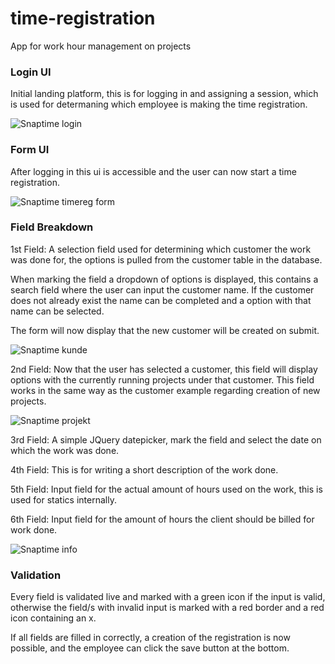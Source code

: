 # time-registration
App for work hour management on projects

### Login UI
Initial landing platform, this is for logging in and assigning a session,
which is used for determaning which employee is making the time registration.

![Snaptime login](https://user-images.githubusercontent.com/28634497/59848793-57c53500-9366-11e9-8ced-3a85a3831c93.png)

### Form UI
After logging in this ui is accessible and the user can now start a time registration.

![Snaptime timereg form](https://user-images.githubusercontent.com/28634497/59848869-7fb49880-9366-11e9-9076-5f3962b2cbe6.png)

### Field Breakdown

1st Field: A selection field used for determining which customer the work was done for, the options is pulled from the customer table in the database.

When marking the field a dropdown of options is displayed, this contains a search field where the user can input the customer name.
If the customer does not already exist the name can be completed and a option with that name can be selected.

The form will now display that the new customer will be created on submit.

![Snaptime kunde](https://user-images.githubusercontent.com/28634497/59848774-4d0aa000-9366-11e9-9788-bda144505aee.png)

2nd Field: Now that the user has selected a customer, this field will display options with the currently running projects under that customer.
This field works in the same way as the customer example regarding creation of new projects.

![Snaptime projekt](https://user-images.githubusercontent.com/28634497/59848817-61e73380-9366-11e9-81e5-ef0b40e21153.png)

3rd Field: A simple JQuery datepicker, mark the field and select the date on which the work was done.

4th Field: This is for writing a short description of the work done.

5th Field: Input field for the actual amount of hours used on the work, this is used for statics internally.

6th Field: Input field for the amount of hours the client should be billed for work done.

![Snaptime info](https://user-images.githubusercontent.com/28634497/59848749-3d8b5700-9366-11e9-8407-afed6166f4bb.png)

### Validation

Every field is validated live and marked with a green icon if the input is valid, otherwise the field/s with invalid input is marked with a red border and a red icon containing an x.

If all fields are filled in correctly, a creation of the registration is now possible,
and the employee can click the save button at the bottom.

